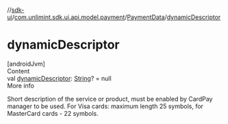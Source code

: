//[sdk-ui](../../../index.md)/[com.unlimint.sdk.ui.api.model.payment](../index.md)/[PaymentData](index.md)/[dynamicDescriptor](dynamic-descriptor.md)



# dynamicDescriptor  
[androidJvm]  
Content  
val [dynamicDescriptor](dynamic-descriptor.md): [String](https://kotlinlang.org/api/latest/jvm/stdlib/kotlin/-string/index.html)? = null  
More info  


Short description of the service or product, must be enabled by CardPay manager to be used. For Visa cards: maximum length 25 symbols, for MasterCard cards - 22 symbols.

  



